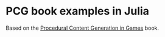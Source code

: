 # PCG book examples in Julia

Based on the [Procedural Content Generation in Games](http://pcgbook.com) book.